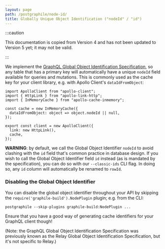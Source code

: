 ```yaml
---
layout: page
path: /postgraphile/node-id/
title: Globally Unique Object Identification ("nodeId" / "id")
---
```


:::caution

This documentation is copied from Version 4 and has not been updated to Version
5 yet; it may not be valid.

:::

We implement the
[GraphQL Global Object Identification Specification](https://facebook.github.io/relay/graphql/objectidentification.htm),
so any table that has a primary key will automatically have a unique `nodeId`
field available for queries and mutations. This is commonly used as the cache
key for your client library, e.g. with Apollo Client's `dataIdFromObject`:

```js{6}
import ApolloClient from "apollo-client";
import { HttpLink } from "apollo-link-http";
import { InMemoryCache } from "apollo-cache-inmemory";

const cache = new InMemoryCache({
  dataIdFromObject: object => object.nodeId || null,
});

export const client = new ApolloClient({
  link: new HttpLink(),
  cache,
});
```

**WARNING**: by default, we call the Global Object Identifier `nodeId` to avoid
clashing with the `id` field that's common practice in database design. If you
wish to call the Global Object Identifier field `id` instead (as is mandated by
the specification), you can do so with our `--classic-ids` CLI flag. In doing
so, any `id` column will automatically be renamed to `rowId`.

### Disabling the Global Object Identifier

You can disable the global object identifier throughout your API by skipping the
`require('graphile-build').NodePlugin` plugin; e.g. from the CLI:

```
postgraphile --skip-plugins graphile-build:NodePlugin ...
```

Ensure that you have a good way of generating cache identifiers for your GraphQL
client though!

(Note: the GraphQL Global Object Identification Specification was previously
known as the Relay Global Object Identification Specification, but it's not
specific to Relay.)
